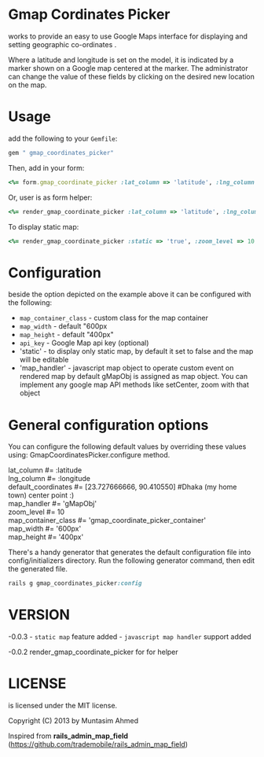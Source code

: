 Gmap Cordinates Picker
=====================

works to provide an easy to use Google Maps interface for displaying and setting geographic co-ordinates .

Where a latitude and longitude is set on the model, it is indicated by a marker shown on a Google map centered at the marker. The administrator can change the value of these fields by clicking on the desired new location on the map.

Usage
=====

add the following to your `Gemfile`:

```ruby
gem " gmap_coordinates_picker"
```

Then, add in your form:

```ruby
<%= form.gmap_coordinate_picker :lat_column => 'latitude', :lng_column => 'longitude' , :zoom_level => 10, :default_coordinates => [lat,lng]  %>
```

Or, user is as form helper:

```ruby
<%= render_gmap_coordinate_picker :lat_column => 'latitude', :lng_column => 'longitude' , :zoom_level => 10, :default_coordinates => [lat,lng]  %>
```
To display static map:

```ruby
<%= render_gmap_coordinate_picker :static => 'true', :zoom_level => 10 , :default_coordinates => [lat,lng]  %>
```


Configuration
=============

beside the option depicted on the example above it can be configured with the following:

- `map_container_class` - custom class for the map container
- `map_width` - default "600px
- `map_height` - default "400px"
- `api_key` - Google Map api key (optional)
- 'static'  - to display only static map, by default it set to false and the map will be editable
- 'map_handler' - javascript map object to operate custom event on rendered map by default gMapObj is assigned as map object. You can implement any google map API methods like setCenter, zoom with that object

General configuration options
=============================

You can configure the following default values by overriding these values using:
GmapCoordinatesPicker.configure method.

  lat_column #= :latitude                                                                       
  lng_column #= :longitude                                                                      
  default_coordinates #= [23.727666666, 90.410550] #Dhaka (my home town) center point :)        
  map_handler #= 'gMapObj'                                                                      
  zoom_level #= 10                                                                              
  map_container_class #= 'gmap_coordinate_picker_container'                                     
  map_width #= '600px'                                                                          
  map_height #= '400px'                                                                         

There's a handy generator that generates the default configuration file into config/initializers directory.
Run the following generator command, then edit the generated file.

```ruby
rails g gmap_coordinates_picker:config
```

VERSION
=======

-0.0.3
    - `static map` feature added
    -  `javascript map handler` support added

-0.0.2
    render_gmap_coordinate_picker for for helper

LICENSE
=======
is licensed under the MIT license.

Copyright (C) 2013 by Muntasim Ahmed


Inspired from **rails_admin_map_field** (https://github.com/trademobile/rails_admin_map_field)


